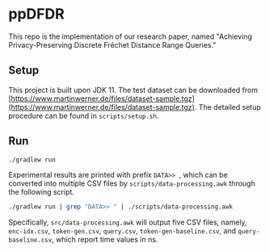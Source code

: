 # ppDFDR

This repo is the implementation of our research paper, named "Achieving Privacy-Preserving Discrete Fréchet Distance Range Queries."

## Setup

This project is built upon JDK 11. The test dataset can be downloaded from [https://www.martinwerner.de/files/dataset-sample.tgz](https://www.martinwerner.de/files/dataset-sample.tgz). The detailed setup procedure can be found in `scripts/setup.sh`.

## Run

```bash
./gradlew run
```

Experimental results are printed with prefix `DATA>> `, which can be converted into multiple CSV files by `scripts/data-processing.awk` through the following script.
```bash
./gradlew run | grep "DATA>> " | ./scripts/data-processing.awk
```


Specifically, `src/data-processing.awk` will output five CSV files, namely, `enc-idx.csv`, `token-gen.csv`, `query.csv`, `token-gen-baseline.csv`, and `query-baseline.csv`, which report time values in ns. 
